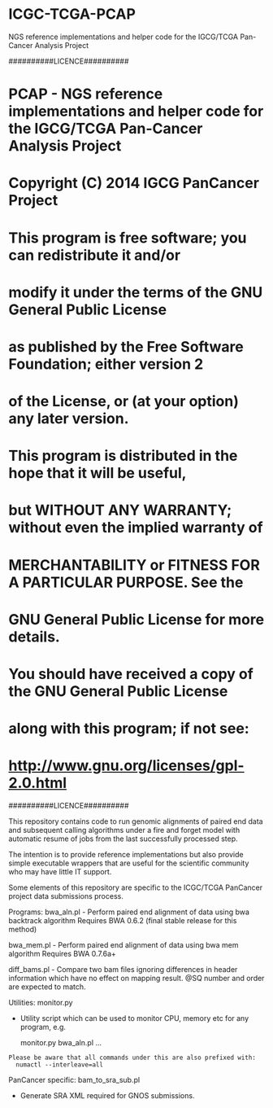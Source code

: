ICGC-TCGA-PCAP
==============

NGS reference implementations and helper code for the IGCG/TCGA Pan-Cancer Analysis Project

##########LICENCE##########
# PCAP - NGS reference implementations and helper code for the IGCG/TCGA Pan-Cancer Analysis Project
# Copyright (C) 2014 IGCG PanCancer Project
#
# This program is free software; you can redistribute it and/or
# modify it under the terms of the GNU General Public License
# as published by the Free Software Foundation; either version 2
# of the License, or (at your option) any later version.
#
# This program is distributed in the hope that it will be useful,
# but WITHOUT ANY WARRANTY; without even the implied warranty of
# MERCHANTABILITY or FITNESS FOR A PARTICULAR PURPOSE.  See the
# GNU General Public License for more details.
#
# You should have received a copy of the GNU General Public License
# along with this program; if not see:
#   http://www.gnu.org/licenses/gpl-2.0.html
##########LICENCE##########

This repository contains code to run genomic alignments of paired end data
and subsequent calling algorithms under a fire and forget model with
automatic resume of jobs from the last successfully processed step.

The intention is to provide reference implementations but also provide
simple executable wrappers that are useful for the scientific community
who may have little IT support.

Some elements of this repository are specific to the ICGC/TCGA PanCancer project
data submissions process.

Programs:
  bwa_aln.pl
    - Perform paired end alignment of data using bwa backtrack algorithm
      Requires BWA 0.6.2 (final stable release for this method)

  bwa_mem.pl
    - Perform paired end alignment of data using bwa mem algorithm
      Requires BWA 0.7.6a+

  diff_bams.pl
    - Compare two bam files ignoring differences in header information
      which have no effect on mapping result. @SQ number and order are
      expected to match.

Utilities:
  monitor.py
   - Utility script which can be used to monitor CPU, memory etc for any
     program, e.g.

      monitor.py bwa_aln.pl ...

    Please be aware that all commands under this are also prefixed with:
      numactl --interleave=all

PanCancer specific:
  bam_to_sra_sub.pl
   - Generate SRA XML required for GNOS submissions.
